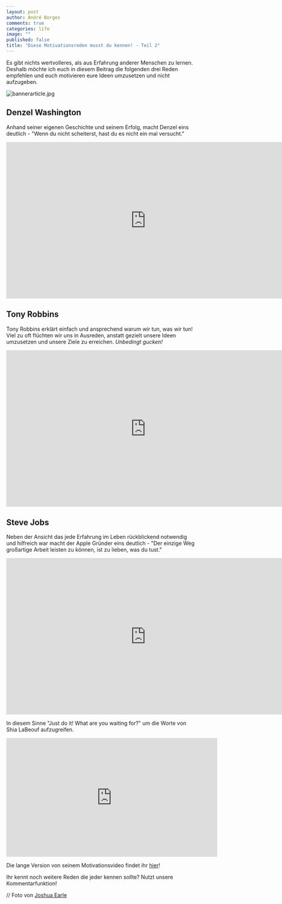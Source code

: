 ```yaml
---
layout: post
author: André Borges
comments: true
categories: life
image: ""
published: false
title: "Diese Motivationsreden musst du kennen! - Teil 2"
---
```



Es gibt nichts wertvolleres, als aus Erfahrung anderer Menschen zu lernen. Deshalb möchte ich euch in diesem Beitrag die folgenden drei Reden empfehlen und euch motivieren eure Ideen umzusetzen und nicht aufzugeben.

![bannerarticle.jpg]({{site.baseurl}}/images/bannerarticle.jpg)

## Denzel Washington
Anhand seiner eigenen Geschichte und seinem Erfolg, macht Denzel eins deutlich - "Wenn du nicht scheiterst, hast du es nicht ein mal versucht."

<div class="video">
<iframe width="740" height="415" src="https://www.youtube.com/embed/QyDo5vFD2R8" frameborder="0" allowfullscreen></iframe>
</div>

## Tony Robbins
Tony Robbins erklärt einfach und ansprechend warum wir tun, was wir tun!
Viel zu oft flüchten wir uns in Ausreden, anstatt gezielt unsere Ideen umzusetzen und unsere Ziele zu erreichen. _Unbedingt gucken!_

<div class="video">
<iframe width="740" height="415" src="https://www.youtube.com/embed/Cpc-t-Uwv1I" frameborder="0" allowfullscreen></iframe>
</div>

## Steve Jobs 
Neben der Ansicht das jede Erfahrung im Leben rückblickend notwendig und hilfreich war macht der Apple Gründer eins deutlich - "Der einzige Weg großartige Arbeit leisten zu können, ist zu lieben, was du tust."

<div class="video">
<iframe width="740" height="415" src="https://www.youtube.com/embed/UF8uR6Z6KLc" frameborder="0" allowfullscreen></iframe>
</div>

In diesem Sinne "Just do it! What are you waiting for?" um die Worte von Shia LaBeouf aufzugreifen.
<div class="video">
<iframe width="560" height="315" src="https://www.youtube.com/embed/ZXsQAXx_ao0" frameborder="0" allowfullscreen></iframe>
<div>

Die lange Version von seinem Motivationsvideo findet ihr [hier](https://vimeo.com/125095515)!

Ihr kennt noch weitere Reden die jeder kennen sollte? Nutzt unsere Kommentarfunktion!

// Foto von [Joshua Earle](http://www.joshuaearlephotography.com)
